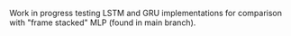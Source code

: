 Work in progress testing LSTM and GRU implementations for comparison with "frame stacked" MLP (found in main branch).
